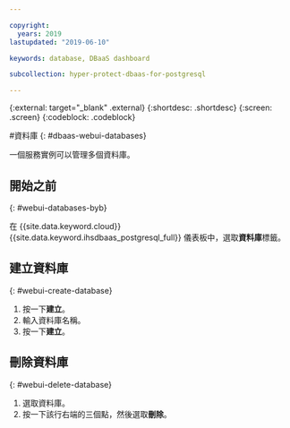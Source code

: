 ```yaml
---

copyright:
  years: 2019
lastupdated: "2019-06-10"

keywords: database, DBaaS dashboard

subcollection: hyper-protect-dbaas-for-postgresql

---
```


{:external: target="_blank" .external}
{:shortdesc: .shortdesc}
{:screen: .screen}
{:codeblock: .codeblock}


#資料庫
{: #dbaas-webui-databases}

一個服務實例可以管理多個資料庫。

## 開始之前
{: #webui-databases-byb}

在 {{site.data.keyword.cloud}} {{site.data.keyword.ihsdbaas_postgresql_full}} 儀表板中，選取**資料庫**標籤。

## 建立資料庫
{: #webui-create-database}

1. 按一下**建立**。
2. 輸入資料庫名稱。
3. 按一下**建立**。

## 刪除資料庫
{: #webui-delete-database}

1. 選取資料庫。
2. 按一下該行右端的三個點，然後選取**刪除**。
